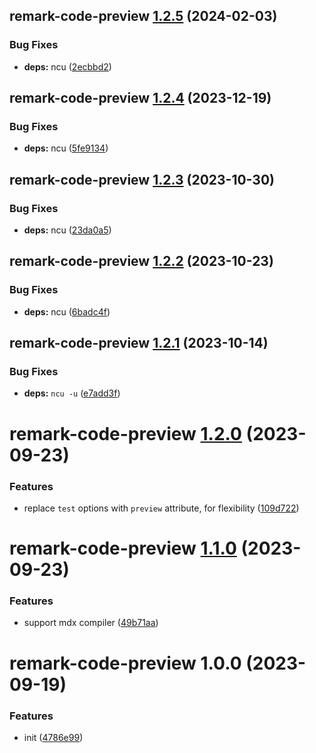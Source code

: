 ## remark-code-preview [1.2.5](https://github.com/bent10/remark-plugins/compare/remark-code-preview@1.2.4...remark-code-preview@1.2.5) (2024-02-03)


### Bug Fixes

* **deps:** ncu ([2ecbbd2](https://github.com/bent10/remark-plugins/commit/2ecbbd26ad5c47821485bf5d0665db4b495de9ed))

## remark-code-preview [1.2.4](https://github.com/bent10/remark-plugins/compare/remark-code-preview@1.2.3...remark-code-preview@1.2.4) (2023-12-19)


### Bug Fixes

* **deps:** ncu ([5fe9134](https://github.com/bent10/remark-plugins/commit/5fe9134903c98d89ad670b3cec639d09957a4e4b))

## remark-code-preview [1.2.3](https://github.com/bent10/remark-plugins/compare/remark-code-preview@1.2.2...remark-code-preview@1.2.3) (2023-10-30)


### Bug Fixes

* **deps:** ncu ([23da0a5](https://github.com/bent10/remark-plugins/commit/23da0a5ce3ceb607c8fd610c93b24b719416814b))

## remark-code-preview [1.2.2](https://github.com/bent10/remark-plugins/compare/remark-code-preview@1.2.1...remark-code-preview@1.2.2) (2023-10-23)


### Bug Fixes

* **deps:** ncu ([6badc4f](https://github.com/bent10/remark-plugins/commit/6badc4f9f6fdf9d026c6c5738d2c20d1dc9bfa74))

## remark-code-preview [1.2.1](https://github.com/bent10/remark-plugins/compare/remark-code-preview@1.2.0...remark-code-preview@1.2.1) (2023-10-14)


### Bug Fixes

* **deps:** `ncu -u` ([e7add3f](https://github.com/bent10/remark-plugins/commit/e7add3f090ebeae00045a96b7b60ea1c159ae591))

# remark-code-preview [1.2.0](https://github.com/bent10/remark-plugins/compare/remark-code-preview@1.1.0...remark-code-preview@1.2.0) (2023-09-23)


### Features

* replace `test` options with `preview` attribute, for flexibility ([109d722](https://github.com/bent10/remark-plugins/commit/109d722c65bda2d29eddbd6e22f5b0ba49b24e5d))

# remark-code-preview [1.1.0](https://github.com/bent10/remark-plugins/compare/remark-code-preview@1.0.0...remark-code-preview@1.1.0) (2023-09-23)


### Features

* support mdx compiler ([49b71aa](https://github.com/bent10/remark-plugins/commit/49b71aa7cbd2ff6b8197544f392f05d4f6b030c4))

# remark-code-preview 1.0.0 (2023-09-19)


### Features

* init ([4786e99](https://github.com/bent10/remark-plugins/commit/4786e992a5814fae7137670c062e8c1584e51bfa))

